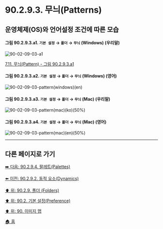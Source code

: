 # 90.2.9.3. 무늬(Patterns)
## 운영체제(OS)와 언어설정 조건에 따른 모습

<a id="90-02-09-03-a1"></a>

#### 그림 90.2.9.3.a1. `기본 설정` → `폴더` → `무늬` (Windows) (우리말)
![90-02-09-03-a1](https://github.com/wonder13662/gimp/assets/15767104/0e3d37d3-dd90-4e03-9dbe-8122b2337f74)

[7.11. 무늬(Pattern) - 그림 90.2.9.3.a1](./07-11-patterns.md#90-02-09-03-a1)

<a id="90-02-09-03-a2"></a>

#### 그림 90.2.9.3.a2. `기본 설정` → `폴더` → `무늬` (Windows) (영어)
![90-02-09-03-pattern(windows)(en)](https://github.com/wonder13662/gimp/assets/15767104/c1559e64-7f78-4a67-9785-38ac8d71676f)

#### 그림 90.2.9.3.a3. `기본 설정` → `폴더` → `무늬` (Mac) (우리말)
![90-02-09-03-pattern(mac)(ko)(50%)](https://github.com/wonder13662/gimp/assets/15767104/92d0adc1-475a-4a6e-bb7a-a07b9147f7d0)

#### 그림 90.2.9.3.a4. `기본 설정` → `폴더` → `무늬` (Mac) (영어)
![90-02-09-03-pattern(mac)(en)(50%)](https://github.com/wonder13662/gimp/assets/15767104/bcb94642-6419-462c-8ea3-e71ce526d433)

***

## 다른 페이지로 가기

[➡️ 다음: 90.2.9.4. 팔레트(Palettes)](./90-02-09-04-palettes.md)

[⬅️ 이전: 90.2.9.2. 동적 요소(Dynamics)](./90-02-09-02-dynamics.md)

[⬆️ 위: 90.2.9. 폴더 (Folders)](./90-02-09-00-folders.md)

[⬆️ 위: 90.2. 기본 설정(Preference)](./90-02-00-preference.md)

[⬆️ 위: 90. 이미지 맵](./90-00-image-map.md)

[🏠 홈](./00-home.md)

